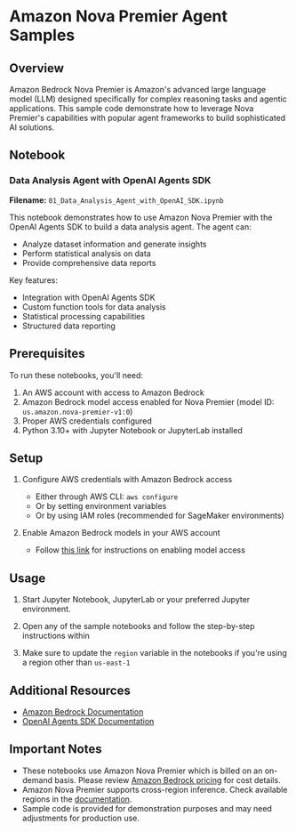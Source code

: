 # Amazon Nova Premier Agent Samples

## Overview

Amazon Bedrock Nova Premier is Amazon's advanced large language model (LLM) designed specifically for complex reasoning tasks and agentic applications. This sample code demonstrate how to leverage Nova Premier's capabilities with popular agent frameworks to build sophisticated AI solutions.

## Notebook

### Data Analysis Agent with OpenAI Agents SDK

**Filename:** `01_Data_Analysis_Agent_with_OpenAI_SDK.ipynb`

This notebook demonstrates how to use Amazon Nova Premier with the OpenAI Agents SDK to build a data analysis agent. The agent can:

- Analyze dataset information and generate insights
- Perform statistical analysis on data
- Provide comprehensive data reports

Key features:
- Integration with OpenAI Agents SDK
- Custom function tools for data analysis
- Statistical processing capabilities
- Structured data reporting

## Prerequisites

To run these notebooks, you'll need:

1. An AWS account with access to Amazon Bedrock
2. Amazon Bedrock model access enabled for Nova Premier (model ID: `us.amazon.nova-premier-v1:0`)
3. Proper AWS credentials configured
4. Python 3.10+ with Jupyter Notebook or JupyterLab installed

## Setup

1. Configure AWS credentials with Amazon Bedrock access
   - Either through AWS CLI: `aws configure`
   - Or by setting environment variables
   - Or by using IAM roles (recommended for SageMaker environments)

2. Enable Amazon Bedrock models in your AWS account
   - Follow [this link](https://docs.aws.amazon.com/bedrock/latest/userguide/model-access-modify.html) for instructions on enabling model access

## Usage

1. Start Jupyter Notebook, JupyterLab or your preferred Jupyter environment.

2. Open any of the sample notebooks and follow the step-by-step instructions within

3. Make sure to update the `region` variable in the notebooks if you're using a region other than `us-east-1`

## Additional Resources

- [Amazon Bedrock Documentation](https://docs.aws.amazon.com/bedrock/)
- [OpenAI Agents SDK Documentation](https://github.com/openai/openai-agents-python)

## Important Notes

- These notebooks use Amazon Nova Premier which is billed on an on-demand basis. Please review [Amazon Bedrock pricing](https://aws.amazon.com/bedrock/pricing/) for cost details.
- Amazon Nova Premier supports cross-region inference. Check available regions in the [documentation](https://docs.aws.amazon.com/bedrock/latest/userguide/models-regions.html).
- Sample code is provided for demonstration purposes and may need adjustments for production use.